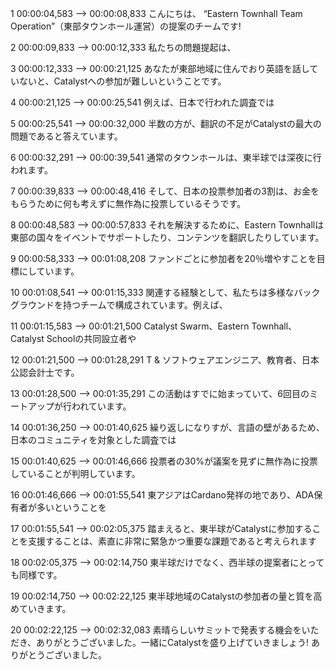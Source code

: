 1
00:00:04,583 --> 00:00:08,833
こんにちは、 “Eastern Townhall Team Operation”（東部タウンホール運営）の提案のチームです!

2
00:00:09,833 --> 00:00:12,333
私たちの問題提起は、

3
00:00:12,333 --> 00:00:21,125
あなたが東部地域に住んでおり英語を話していないと、Catalystへの参加が難しいということです。

4
00:00:21,125 --> 00:00:25,541
例えば、日本で行われた調査では

5
00:00:25,541 --> 00:00:32,000
半数の方が、翻訳の不足がCatalystの最大の問題であると答えています。

6
00:00:32,291 --> 00:00:39,541
通常のタウンホールは、東半球では深夜に行われます。

7
00:00:39,833 --> 00:00:48,416
そして、日本の投票参加者の3割は、お金をもらうために何も考えずに無作為に投票しているそうです。

8
00:00:48,583 --> 00:00:57,833
それを解決するために、Eastern Townhallは東部の国々をイベントでサポートしたり、コンテンツを翻訳したりしています。

9
00:00:58,333 --> 00:01:08,208
ファンドごとに参加者を20％増やすことを目標にしています。

10
00:01:08,541 --> 00:01:15,333
関連する経験として、私たちは多様なバックグラウンドを持つチームで構成されています。例えば、

11
00:01:15,583 --> 00:01:21,500
Catalyst Swarm、Eastern Townhall、Catalyst Schoolの共同設立者や

12
00:01:21,500 --> 00:01:28,291
T &amp; ソフトウェアエンジニア、教育者、日本公認会計士です。

13
00:01:28,500 --> 00:01:35,291
この活動はすでに始まっていて、6回目のミートアップが行われています。

14
00:01:36,250 --> 00:01:40,625
繰り返しになりすが、言語の壁があるため、日本のコミュニティを対象とした調査では

15
00:01:40,625 --> 00:01:46,666
投票者の30%が議案を見ずに無作為に投票していることが判明しています。

16
00:01:46,666 --> 00:01:55,541
東アジアはCardano発祥の地であり、ADA保有者が多いということを

17
00:01:55,541 --> 00:02:05,375
踏まえると、東半球がCatalystに参加することを支援することは、素直に非常に緊急かつ重要な課題であると考えられます

18
00:02:05,375 --> 00:02:14,750
東半球だけでなく、西半球の提案者にとっても同様です。

19
00:02:14,750 --> 00:02:22,125
東半球地域のCatalystの参加者の量と質を高めていきます。

20
00:02:22,125 --> 00:02:32,083
素晴らしいサミットで発表する機会をいただき、ありがとうございました。一緒にCatalystを盛り上げていきましょう! ありがとうございました。
